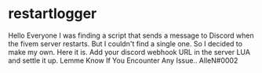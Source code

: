 # restartlogger
Hello Everyone  I was finding a script that sends a message to Discord when the fivem server restarts. But I couldn't find a single one. So I decided to make my own. Here it is. Add your discord webhook URL in the server LUA  and settle it up.
Lemme Know If You Encounter Any Issue.. AlleN#0002
